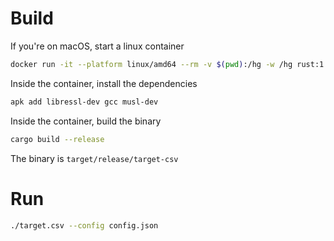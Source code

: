 # Build

If you're on macOS, start a linux container

```bash
docker run -it --platform linux/amd64 --rm -v $(pwd):/hg -w /hg rust:1.85.0-alpine3.21 /bin/sh
```

Inside the container, install the dependencies

```bash
apk add libressl-dev gcc musl-dev
```

Inside the container, build the binary

```bash
cargo build --release
```

The binary is `target/release/target-csv`

# Run

```bash
./target.csv --config config.json
```
